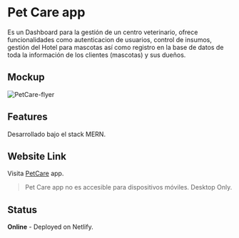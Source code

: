 # Pet Care app
Es un Dashboard para la gestión de un centro veterinario, ofrece funcionalidades como autenticacion de usuarios, control de insumos, gestión del Hotel para mascotas así como registro en la base de datos de toda la información de los clientes (mascotas) y sus dueños.

## Mockup
![PetCare-flyer](https://user-images.githubusercontent.com/104231708/165997825-f07fc9de-fe9f-433c-8f29-293705fcb107.png)

## Features
Desarrollado bajo el stack MERN.

## Website Link
 Visita [PetCare](https://jade-biscochitos-ac01bd.netlify.app/) app.
 > Pet Care app no es accesible para dispositivos móviles. Desktop Only.
 
 ## Status
 **Online** - Deployed on Netlify.
 
